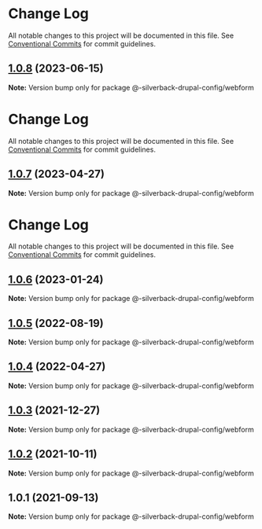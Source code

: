 # Change Log

All notable changes to this project will be documented in this file. See
[Conventional Commits](https://conventionalcommits.org) for commit guidelines.

## [1.0.8](https://github.com/AmazeeLabs/silverback-mono/compare/@-silverback-drupal-config/webform@1.0.7...@-silverback-drupal-config/webform@1.0.8) (2023-06-15)

**Note:** Version bump only for package @-silverback-drupal-config/webform

# Change Log

All notable changes to this project will be documented in this file. See
[Conventional Commits](https://conventionalcommits.org) for commit guidelines.

## [1.0.7](https://github.com/AmazeeLabs/silverback-mono/compare/@-silverback-drupal-config/webform@1.0.6...@-silverback-drupal-config/webform@1.0.7) (2023-04-27)

**Note:** Version bump only for package @-silverback-drupal-config/webform

# Change Log

All notable changes to this project will be documented in this file. See
[Conventional Commits](https://conventionalcommits.org) for commit guidelines.

## [1.0.6](https://github.com/AmazeeLabs/silverback-mono/compare/@-silverback-drupal-config/webform@1.0.5...@-silverback-drupal-config/webform@1.0.6) (2023-01-24)

**Note:** Version bump only for package @-silverback-drupal-config/webform

## [1.0.5](https://github.com/AmazeeLabs/silverback-mono/compare/@-silverback-drupal-config/webform@1.0.4...@-silverback-drupal-config/webform@1.0.5) (2022-08-19)

**Note:** Version bump only for package @-silverback-drupal-config/webform

## [1.0.4](https://github.com/AmazeeLabs/silverback-mono/compare/@-silverback-drupal-config/webform@1.0.3...@-silverback-drupal-config/webform@1.0.4) (2022-04-27)

**Note:** Version bump only for package @-silverback-drupal-config/webform

## [1.0.3](https://github.com/AmazeeLabs/silverback-mono/compare/@-silverback-drupal-config/webform@1.0.2...@-silverback-drupal-config/webform@1.0.3) (2021-12-27)

**Note:** Version bump only for package @-silverback-drupal-config/webform

## [1.0.2](https://github.com/AmazeeLabs/silverback-mono/compare/@-silverback-drupal-config/webform@1.0.1...@-silverback-drupal-config/webform@1.0.2) (2021-10-11)

**Note:** Version bump only for package @-silverback-drupal-config/webform

## 1.0.1 (2021-09-13)

**Note:** Version bump only for package @-silverback-drupal-config/webform
